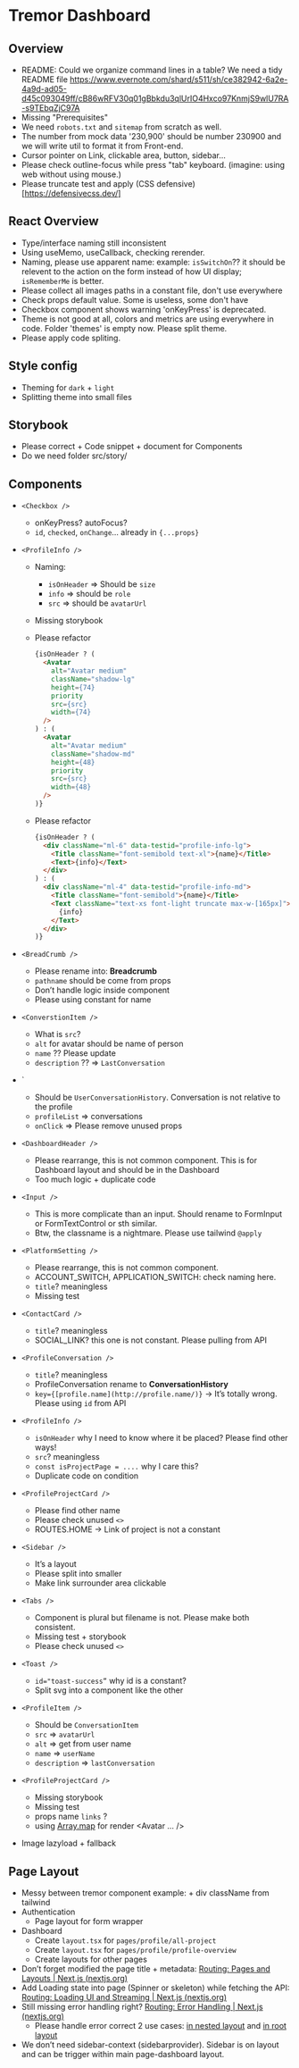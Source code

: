 # Tremor Dashboard

## Overview
- README: Could we organize command lines in a table? We need a tidy README file https://www.evernote.com/shard/s511/sh/ce382942-6a2e-4a9d-ad05-d45c093049ff/cB86wRFV30q01gBbkdu3qlUrIO4Hxco97KnmjS9wlU7RA-s9TEbqZjC97A 
- Missing "Prerequisites"
- We need `robots.txt` and `sitemap` from scratch as well.
- The number from mock data '230,900' should be number 230900 and we will write util to format it from Front-end.
- Cursor pointer on Link, clickable area, button, sidebar...
- Please check outline-focus while press "tab" keyboard. (imagine: using web without using mouse.)
- Please truncate test and apply (CSS defensive)[https://defensivecss.dev/] 

## React Overview

- Type/interface naming still inconsistent
- Using useMemo, useCallback, checking rerender.
- Naming, please use apparent name: example: `isSwitchOn`?? it should be relevent to the action on the form instead of how UI display; `isRememberMe` is better. 
- Please collect all images paths in a constant file, don't use everywhere
- Check props default value. Some is useless, some don't have
- Checkbox component shows warning 'onKeyPress' is deprecated.
- Theme is not good at all, colors and metrics are using everywhere in code. Folder 'themes' is empty now. Please split theme.
- Please apply code spliting.

## Style config

- Theming for `dark` + `light`
- Splitting theme into small files

## Storybook

- Please correct + Code snippet + document for Components
- Do we need folder src/story/
    

## Components

- `<Checkbox />`
    
    - onKeyPress? autoFocus?
    - `id`, `checked`, `onChange`… already in `{...props}`

- `<ProfileInfo />`
    - Naming:
        - `isOnHeader` ⇒ Should be `size`
        - `info` ⇒ should be `role`
        - `src` ⇒ should be `avatarUrl`
    - Missing storybook
    - Please refactor
        
        ```html
        {isOnHeader ? (
          <Avatar
            alt="Avatar medium"
            className="shadow-lg"
            height={74}
            priority
            src={src}
            width={74}
          />
        ) : (
          <Avatar
            alt="Avatar medium"
            className="shadow-md"
            height={48}
            priority
            src={src}
            width={48}
          />
        )}
        ```
        
    - Please refactor
        
        ```html
        {isOnHeader ? (
          <div className="ml-6" data-testid="profile-info-lg">
            <Title className="font-semibold text-xl">{name}</Title>
            <Text>{info}</Text>
          </div>
        ) : (
          <div className="ml-4" data-testid="profile-info-md">
            <Title className="font-semibold">{name}</Title>
            <Text className="text-xs font-light truncate max-w-[165px]">
              {info}
            </Text>
          </div>
        )}
        ```
        
- `<BreadCrumb />`

    - Please rename into: **Breadcrumb**
    - `pathname` should be come from props
    - Don’t handle logic inside component
    - Please using constant for name

- `<ConverstionItem />`

    - What is `src`?
    - `alt` for avatar should be name of person
    - `name` ?? Please update
    - `description` ?? ⇒ `LastConversation`

- `<ProfileConversation />

    - Should be `UserConversationHistory`. Conversation is not relative to the profile
    - `profileList` ⇒ conversations
    - `onClick` ⇒ Please remove unused props

- `<DashboardHeader />`

    - Please rearrange, this is not common component. This is for Dashboard layout and should be in the Dashboard
    - Too much logic + duplicate code

- `<Input />`

    - This is more complicate than an input. Should rename to FormInput or FormTextControl or sth similar.
    - Btw, the classname is a nightmare. Please use tailwind `@apply`

- `<PlatformSetting />`

    - Please rearrange, this is not common component.
    - ACCOUNT_SWITCH, APPLICATION_SWITCH: check naming here.
    - `title`? meaningless
    - Missing test

- `<ContactCard />`

    - `title`? meaningless
    - SOCIAL_LINK? this one is not constant. Please pulling from API

- `<ProfileConversation />`

    - `title`? meaningless
    - ProfileConversation rename to **ConversationHistory**
    - `key={[profile.name](http://profile.name/)}` → It’s totally wrong. Please using `id` from API

- `<ProfileInfo />`

    - `isOnHeader` why I need to know where it be placed? Please find other ways!
    - `src`? meaningless
    - `const isProjectPage = ....` why I care this?
    - Duplicate code on condition

- `<ProfileProjectCard />`
    - Please find other name
    - Please check unused `<>`
    - ROUTES.HOME → Link of project is not a constant

- `<Sidebar />`

    - It’s a layout
    - Please split into smaller
    - Make link surrounder area clickable
        
- `<Tabs />`

    - Component is plural but filename is not. Please make both consistent.
    - Missing test + storybook
    - Please check unused `<>`

- `<Toast />`

    - `id="toast-success”` why id is a constant?
    - Split svg into a component like the other

- `<ProfileItem />`

    - Should be `ConversationItem`
    - `src` ⇒ `avatarUrl`
    - `alt` ⇒ get from user name
    - `name` ⇒ `userName`
    - `description` ⇒ `lastConversation`

- `<ProfileProjectCard />`

    - Missing storybook
    - Missing test
    - props name `links`  ?
    - using [Array.map](http://Array.map) for render <Avatar … />

- Image lazyload + fallback
        

## **Page Layout**

- Messy between tremor component example: <Flex /> + div className from tailwind
- Authentication
    - Page layout for form wrapper
- Dashboard
    - Create `layout.tsx` for `pages/profile/all-project`
    - Create `layout.tsx` for `pages/profile/profile-overview`
    - Create layouts for other pages
- Don’t forget modified the page title + metadata: [Routing: Pages and Layouts | Next.js (nextjs.org)](https://nextjs.org/docs/app/building-your-application/routing/pages-and-layouts#modifying-head)
- Add Loading state into page (Spinner or skeleton) while fetching the API: [Routing: Loading UI and Streaming | Next.js (nextjs.org)](https://nextjs.org/docs/app/building-your-application/routing/loading-ui-and-streaming#instant-loading-states)
- Still missing error handling right? [Routing: Error Handling | Next.js (nextjs.org)](https://nextjs.org/docs/app/building-your-application/routing/error-handling)
    - Please handle error correct 2 use cases: [in nested layout](https://nextjs.org/docs/app/building-your-application/routing/error-handling#handling-errors-in-layouts) and [in root layout](https://nextjs.org/docs/app/building-your-application/routing/error-handling#handling-errors-in-root-layouts)
- We don’t need sidebar-context (sidebarprovider). Sidebar is on layout and can be trigger within main page-dashboard layout.
